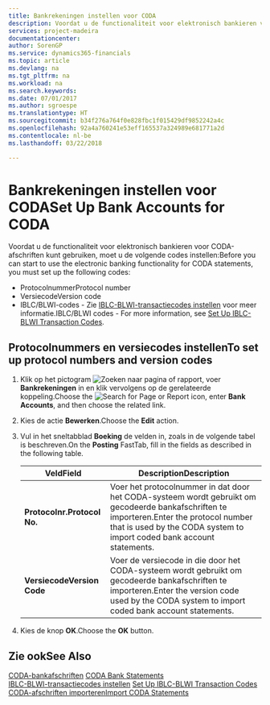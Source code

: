 ```yaml
---
title: Bankrekeningen instellen voor CODA
description: Voordat u de functionaliteit voor elektronisch bankieren voor CODA-afschriften kunt gebruiken, moet u bepaalde codes instellen.
services: project-madeira
documentationcenter: 
author: SorenGP
ms.service: dynamics365-financials
ms.topic: article
ms.devlang: na
ms.tgt_pltfrm: na
ms.workload: na
ms.search.keywords: 
ms.date: 07/01/2017
ms.author: sgroespe
ms.translationtype: HT
ms.sourcegitcommit: b34f276a764f0e828fbc1f015429df9852242a4c
ms.openlocfilehash: 92a4a760241e53eff165537a324989e681771a2d
ms.contentlocale: nl-be
ms.lasthandoff: 03/22/2018

---
```

# <a name="set-up-bank-accounts-for-coda"></a><span data-ttu-id="9941e-103">Bankrekeningen instellen voor CODA</span><span class="sxs-lookup"><span data-stu-id="9941e-103">Set Up Bank Accounts for CODA</span></span>
<span data-ttu-id="9941e-104">Voordat u de functionaliteit voor elektronisch bankieren voor CODA-afschriften kunt gebruiken, moet u de volgende codes instellen:</span><span class="sxs-lookup"><span data-stu-id="9941e-104">Before you can start to use the electronic banking functionality for CODA statements, you must set up the following codes:</span></span>  

- <span data-ttu-id="9941e-105">Protocolnummer</span><span class="sxs-lookup"><span data-stu-id="9941e-105">Protocol number</span></span>  
- <span data-ttu-id="9941e-106">Versiecode</span><span class="sxs-lookup"><span data-stu-id="9941e-106">Version code</span></span>  
- <span data-ttu-id="9941e-107">IBLC/BLWI-codes - Zie [IBLC-BLWI-transactiecodes instellen](how-to-set-up-iblc-blwi-transaction-codes.md) voor meer informatie.</span><span class="sxs-lookup"><span data-stu-id="9941e-107">IBLC/BLWI codes - For more information, see [Set Up IBLC-BLWI Transaction Codes](how-to-set-up-iblc-blwi-transaction-codes.md).</span></span>  

## <a name="to-set-up-protocol-numbers-and-version-codes"></a><span data-ttu-id="9941e-108">Protocolnummers en versiecodes instellen</span><span class="sxs-lookup"><span data-stu-id="9941e-108">To set up protocol numbers and version codes</span></span>  

1.  <span data-ttu-id="9941e-109">Klik op het pictogram ![Zoeken naar pagina of rapport](../../media/ui-search/search_small.png "pictogram Zoeken naar pagina of rapport"), voer **Bankrekeningen** in en klik vervolgens op de gerelateerde koppeling.</span><span class="sxs-lookup"><span data-stu-id="9941e-109">Choose the ![Search for Page or Report](../../media/ui-search/search_small.png "Search for Page or Report icon") icon, enter **Bank Accounts**, and then choose the related link.</span></span>  
2.  <span data-ttu-id="9941e-110">Kies de actie **Bewerken**.</span><span class="sxs-lookup"><span data-stu-id="9941e-110">Choose the **Edit** action.</span></span>  
3.  <span data-ttu-id="9941e-111">Vul in het sneltabblad **Boeking** de velden in, zoals in de volgende tabel is beschreven.</span><span class="sxs-lookup"><span data-stu-id="9941e-111">On the **Posting** FastTab, fill in the fields as described in the following table.</span></span>  

    |<span data-ttu-id="9941e-112">Veld</span><span class="sxs-lookup"><span data-stu-id="9941e-112">Field</span></span>|<span data-ttu-id="9941e-113">Description</span><span class="sxs-lookup"><span data-stu-id="9941e-113">Description</span></span>|  
    |---------------------------------|---------------------------------------|  
    |<span data-ttu-id="9941e-114">**Protocolnr.**</span><span class="sxs-lookup"><span data-stu-id="9941e-114">**Protocol No.**</span></span>|<span data-ttu-id="9941e-115">Voer het protocolnummer in dat door het CODA-systeem wordt gebruikt om gecodeerde bankafschriften te importeren.</span><span class="sxs-lookup"><span data-stu-id="9941e-115">Enter the protocol number that is used by the CODA system to import coded bank account statements.</span></span>|  
    |<span data-ttu-id="9941e-116">**Versiecode**</span><span class="sxs-lookup"><span data-stu-id="9941e-116">**Version Code**</span></span>|<span data-ttu-id="9941e-117">Voer de versiecode in die door het CODA-systeem wordt gebruikt om gecodeerde bankafschriften te importeren.</span><span class="sxs-lookup"><span data-stu-id="9941e-117">Enter the version code used by the CODA system to import coded bank account statements.</span></span>|  

4.  <span data-ttu-id="9941e-118">Kies de knop **OK**.</span><span class="sxs-lookup"><span data-stu-id="9941e-118">Choose the **OK** button.</span></span>  

## <a name="see-also"></a><span data-ttu-id="9941e-119">Zie ook</span><span class="sxs-lookup"><span data-stu-id="9941e-119">See Also</span></span>  
 <span data-ttu-id="9941e-120">[CODA-bankafschriften](coda-bank-statements.md) </span><span class="sxs-lookup"><span data-stu-id="9941e-120">[CODA Bank Statements](coda-bank-statements.md) </span></span>  
 <span data-ttu-id="9941e-121">[IBLC-BLWI-transactiecodes instellen](how-to-set-up-iblc-blwi-transaction-codes.md) </span><span class="sxs-lookup"><span data-stu-id="9941e-121">[Set Up IBLC-BLWI Transaction Codes](how-to-set-up-iblc-blwi-transaction-codes.md) </span></span>  
 [<span data-ttu-id="9941e-122">CODA-afschriften importeren</span><span class="sxs-lookup"><span data-stu-id="9941e-122">Import CODA Statements</span></span>](how-to-import-coda-statements.md)


